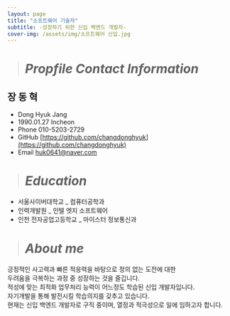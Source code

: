 ```yaml
---
layout: page
title: "소프트웨어 기술자"
subtitle: -성장하기 위한 신입 백엔드 개발자-
cover-img: /assets/img/소프트웨어 신입.jpg
---
```

># *Propfile Contact Information*
## 장 동 혁

-  Dong Hyuk Jang  
-  1990.01.27 Incheon  
-  Phone 010-5203-2729 
-  GitHub [https://github.com/changdonghyuk](https://github.com/changdonghyuk) 
-  Email [huk0641@naver.com](mailto:huk0641@naver.com)

># *Education*

- 서울사이버대학교 _ 컴퓨터공학과
- 인력개발원 _ 인텔 엣지 소프트웨어 
- 인천 전자공업고등학교 _ 마이스터 정보통신과

  
># *About me*

긍정적인 사고력과 빠른 적응력을 바탕으로 정의 없는 도전에 대한  
두려움을 극복하는 과정 중 성장하는 것을 즐깁니다.  
적성에 맞는 최적화 업무처리 능력이 어느정도 학습된 신입 개발자입니다.  
자기개발을 통해 발전시킬 학습의지를 갖추고 있습니다.  
현재는 신입 백엔드 개발자로 구직 중이며, 열정과 적극성으로 일에 임하고자 합니다.


